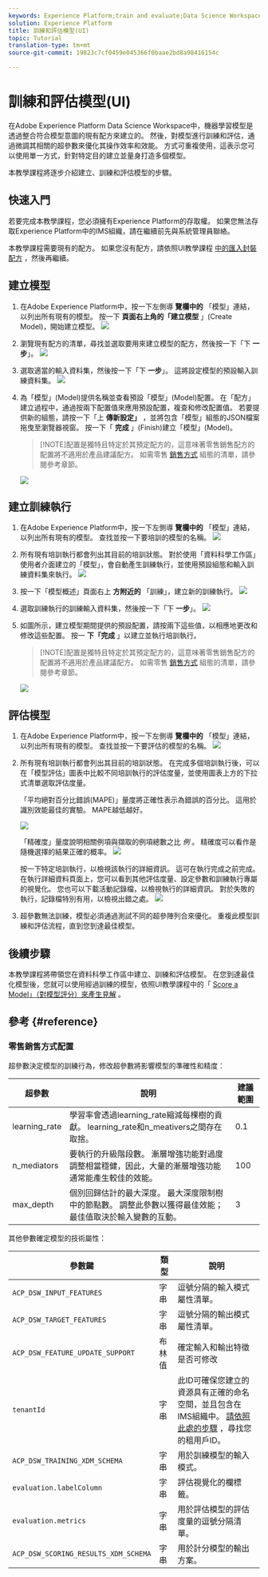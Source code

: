 ```yaml
---
keywords: Experience Platform;train and evaluate;Data Science Workspace;popular topics
solution: Experience Platform
title: 訓練和評估模型(UI)
topic: Tutorial
translation-type: tm+mt
source-git-commit: 19823c7cf0459e045366f0baae2bd8a98416154c

---
```



# 訓練和評估模型(UI)

在Adobe Experience Platform Data Science Workspace中，機器學習模型是透過整合符合模型意圖的現有配方來建立的。 然後，對模型進行訓練和評估，通過微調其相關的超參數來優化其操作效率和效能。 方式可重複使用，這表示您可以使用單一方式，針對特定目的建立並量身打造多個模型。

本教學課程將逐步介紹建立、訓練和評估模型的步驟。

## 快速入門

若要完成本教學課程，您必須擁有Experience Platform的存取權。 如果您無法存取Experience Platform中的IMS組織，請在繼續前先與系統管理員聯絡。

本教學課程需要現有的配方。 如果您沒有配方，請依照UI教學課程 [中的匯入封裝配方](./import-packaged-recipe-ui.md) ，然後再繼續。

## 建立模型

1. 在Adobe Experience Platform中，按一下左側導 **覽欄中的** 「模型」連結，以列出所有現有的模型。 按一下 **頁面右上角的「建立模型** 」(Create Model)，開始建立模型。
   ![](../images/models-recipes/train-evaluate-ui/models_browse.png)

2. 瀏覽現有配方的清單，尋找並選取要用來建立模型的配方，然後按一下「下 **一步**」。
   ![](../images/models-recipes/train-evaluate-ui/select_recipe.png)

3. 選取適當的輸入資料集，然後按一下「下 **一步**」。 這將設定模型的預設輸入訓練資料集。
   ![](../images/models-recipes/train-evaluate-ui/select_dataset.png)

4. 為「模型」(Model)提供名稱並查看預設「模型」(Model)配置。 在「配方」建立過程中，通過按兩下配置值來應用預設配置，複查和修改配置值。 若要提供新的組態，請按一下「上 **傳新設定」** ，並將包含「模型」組態的JSON檔案拖曳至瀏覽器視窗。 按一下「 **完成** 」(Finish)建立「模型」(Model)。
   >[!NOTE]配置是獨特且特定於其預定配方的，這意味著零售銷售配方的配置將不適用於產品建議配方。 如需零售 [銷售方式](#reference) 組態的清單，請參閱參考章節。

   ![](../images/models-recipes/train-evaluate-ui/name_and_configure.png)

## 建立訓練執行

1. 在Adobe Experience Platform中，按一下左側導 **覽欄中的** 「模型」連結，以列出所有現有的模型。 查找並按一下要培訓的模型的名稱。
   ![](../images/models-recipes/train-evaluate-ui/models_browse.png)

2. 所有現有培訓執行都會列出其目前的培訓狀態。 對於使用「資料科學工作區」使用者介面建立的「模型」，會自動產生訓練執行，並使用預設組態和輸入訓練資料集來執行。
   ![](../images/models-recipes/train-evaluate-ui/model_overview.png)

3. 按一下「模型概述」頁面右上 **方附近的** 「訓練」，建立新的訓練執行。
   ![](../images/models-recipes/train-evaluate-ui/training_input.png)

4. 選取訓練執行的訓練輸入資料集，然後按一下「下 **一步**」。
   ![](../images/models-recipes/train-evaluate-ui/training_configuration.png)

5. 如圖所示，建立模型期間提供的預設配置，請按兩下這些值，以相應地更改和修改這些配置。 按一 **下「完成** 」以建立並執行培訓執行。
   >[!NOTE]配置是獨特且特定於其預定配方的，這意味著零售銷售配方的配置將不適用於產品建議配方。 如需零售 [銷售方式](#reference) 組態的清單，請參閱參考章節。

   ![](../images/models-recipes/train-evaluate-ui/training_configuration.png)

## 評估模型

1. 在Adobe Experience Platform中，按一下左側導 **覽欄中的** 「模型」連結，以列出所有現有的模型。 查找並按一下要評估的模型的名稱。
   ![](../images/models-recipes/train-evaluate-ui/models_browse.png)

2. 所有現有培訓執行都會列出其目前的培訓狀態。 在完成多個培訓執行後，可以在「模型評估」圖表中比較不同培訓執行的評估度量，並使用圖表上方的下拉式清單選取評估度量。

   「平均絕對百分比錯誤(MAPE)」量度將正確性表示為錯誤的百分比。 這用於識別效能最佳的實驗。 MAPE越低越好。

   ![](../images/models-recipes/train-evaluate-ui/complete_training_run.png)

   「精確度」量度說明相關例項與擷取的例項總數之比 *例* 。 精確度可以看作是隨機選擇的結果正確的概率。
   ![](../images/models-recipes/train-evaluate-ui/multiple_training_runs.png)

   按一下特定培訓執行，以檢視該執行的詳細資訊。 這可在執行完成之前完成。 在執行詳細資料頁面上，您可以看到其他評估度量、設定參數和訓練執行專屬的視覺化。 您也可以下載活動記錄檔，以檢視執行的詳細資訊。 對於失敗的執行，記錄檔特別有用，以檢視出錯之處。
   ![](../images/models-recipes/train-evaluate-ui/activity_logs.png)

3. 超參數無法訓練，模型必須通過測試不同的超參陣列合來優化。 重複此模型訓練和評估流程，直到您到達最佳模型。

## 後續步驟

本教學課程將帶領您在資料科學工作區中建立、訓練和評估模型。 在您到達最佳化模型後，您就可以使用經過訓練的模型，依照UI教學課程中的「 [Score a Model」（對模型評分）來產生見解](./score-model-ui.md) 。

## 參考 {#reference}

### 零售銷售方式配置

超參數決定模型的訓練行為，修改超參數將影響模型的準確性和精度：

| 超參數 | 說明 | 建議範圍 |
--- | --- | ---
| learning_rate | 學習率會透過learning_rate縮減每棵樹的貢獻。 learning_rate和n_meativers之間存在取捨。 | 0.1 | [2 - 10] /估計數 |
| n_mediators | 要執行的升級階段數。 漸層增強功能對過度調整相當穩健，因此，大量的漸層增強功能通常能產生較佳的效能。 | 100 | 100 - 1000 |
| max_depth | 個別回歸估計的最大深度。 最大深度限制樹中的節點數。 調整此參數以獲得最佳效能；最佳值取決於輸入變數的互動。 | 3 | 4 - 10 |

其他參數確定模型的技術屬性：

| 參數鍵 | 類型 | 說明 |
| ----- | ----- | ----- |
| `ACP_DSW_INPUT_FEATURES` | 字串 | 逗號分隔的輸入模式屬性清單。 |
| `ACP_DSW_TARGET_FEATURES` | 字串 | 逗號分隔的輸出模式屬性清單。 |
| `ACP_DSW_FEATURE_UPDATE_SUPPORT` | 布林值 | 確定輸入和輸出特徵是否可修改 |
| `tenantId` | 字串 | 此ID可確保您建立的資源具有正確的命名空間，並且包含在IMS組織中。 [請依照此處的步驟](../../xdm/api/getting-started.md#know-your-tenant-id) ，尋找您的租用戶ID。 |
| `ACP_DSW_TRAINING_XDM_SCHEMA` | 字串 | 用於訓練模型的輸入模式。 |
| `evaluation.labelColumn` | 字串 | 評估視覺化的欄標籤。 |
| `evaluation.metrics` | 字串 | 用於評估模型的評估度量的逗號分隔清單。 |
| `ACP_DSW_SCORING_RESULTS_XDM_SCHEMA` | 字串 | 用於計分模型的輸出方案。 |